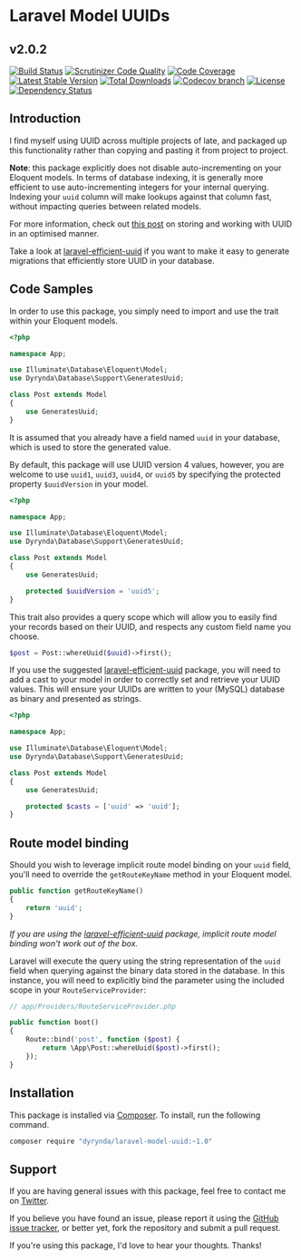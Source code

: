 # Laravel Model UUIDs
## v2.0.2

[![Build Status](https://travis-ci.org/michaeldyrynda/laravel-model-uuid.svg?branch=master)](https://travis-ci.org/michaeldyrynda/laravel-model-uuid)
[![Scrutinizer Code Quality](https://scrutinizer-ci.com/g/michaeldyrynda/laravel-model-uuid/badges/quality-score.png?b=master)](https://scrutinizer-ci.com/g/michaeldyrynda/laravel-model-uuid/?branch=master)
[![Code Coverage](https://scrutinizer-ci.com/g/michaeldyrynda/laravel-model-uuid/badges/coverage.png?b=master)](https://scrutinizer-ci.com/g/michaeldyrynda/laravel-model-uuid/?branch=master)
[![Latest Stable Version](https://poser.pugx.org/dyrynda/laravel-model-uuid/v/stable)](https://packagist.org/packages/dyrynda/laravel-model-uuid)
[![Total Downloads](https://poser.pugx.org/dyrynda/laravel-model-uuid/downloads)](https://packagist.org/packages/dyrynda/laravel-model-uuid)
[![Codecov branch](https://img.shields.io/codecov/c/github/michaeldyrynda/laravel-model-uuid/master.svg?style=flat-square)](https://codecov.io/github/michaeldyrynda/laravel-model-uuid)
[![License](https://poser.pugx.org/dyrynda/laravel-model-uuid/license)](https://packagist.org/packages/dyrynda/laravel-model-uuid)
[![Dependency Status](https://www.versioneye.com/php/dyrynda:laravel-model-uuid/dev-master/badge?style=flat-square)](https://www.versioneye.com/php/dyrynda:laravel-model-uuid/dev-master)

## Introduction

I find myself using UUID across multiple projects of late, and packaged up this functionality rather than copying and pasting it from project to project.

**Note**: this package explicitly does not disable auto-incrementing on your Eloquent models. In terms of database indexing, it is generally more efficient to use auto-incrementing integers for your internal querying. Indexing your `uuid` column will make lookups against that column fast, without impacting queries between related models.

For more information, check out [this post](https://www.percona.com/blog/2014/12/19/store-uuid-optimized-way/) on storing and working with UUID in an optimised manner.

Take a look at [laravel-efficient-uuid](https://github.com/michaeldyrynda/laravel-efficient-uuid) if you want to make it easy to generate migrations that efficiently store UUID in your database.

## Code Samples

In order to use this package, you simply need to import and use the trait within your Eloquent models.

```php
<?php

namespace App;

use Illuminate\Database\Eloquent\Model;
use Dyrynda\Database\Support\GeneratesUuid;

class Post extends Model
{
    use GeneratesUuid;
}
```

It is assumed that you already have a field named `uuid` in your database, which is used to store the generated value.

By default, this package will use UUID version 4 values, however, you are welcome to use `uuid1`, `uuid3`, `uuid4`, or `uuid5` by specifying the protected property `$uuidVersion` in your model.

```php
<?php

namespace App;

use Illuminate\Database\Eloquent\Model;
use Dyrynda\Database\Support\GeneratesUuid;

class Post extends Model
{
    use GeneratesUuid;

    protected $uuidVersion = 'uuid5';
}
```

This trait also provides a query scope which will allow you to easily find your records based on their UUID, and respects any custom field name you choose.

```php
$post = Post::whereUuid($uuid)->first();
```

If you use the suggested [laravel-efficient-uuid](https://github.com/michaeldyrynda/laravel-efficient-uuid) package, you will need to add a cast to your model in order to correctly set and retrieve your UUID values. This will ensure your UUIDs are written to your (MySQL) database as binary and presented as strings.

```php
<?php

namespace App;

use Illuminate\Database\Eloquent\Model;
use Dyrynda\Database\Support\GeneratesUuid;

class Post extends Model
{
    use GeneratesUuid;

    protected $casts = ['uuid' => 'uuid'];
}
```

## Route model binding

Should you wish to leverage implicit route model binding on your `uuid` field, you'll need to override the `getRouteKeyName` method in your Eloquent model.

```php
public function getRouteKeyName()
{
    return 'uuid';
}
```

*If you are using the [laravel-efficient-uuid](https://github.com/michaeldyrynda/laravel-efficient-uuid) package, implicit route model binding won't work out of the box.*

Laravel will execute the query using the string representation of the `uuid` field when querying against the binary data stored in the database. In this instance, you will need to explicitly bind the parameter using the included scope in your `RouteServiceProvider`:

```php
// app/Providers/RouteServiceProvider.php

public function boot()
{
    Route::bind('post', function ($post) {
        return \App\Post::whereUuid($post)->first();
    });
}
```

## Installation

This package is installed via [Composer](https://getcomposer.org/). To install, run the following command.

```bash
composer require "dyrynda/laravel-model-uuid:~1.0"
```
## Support

If you are having general issues with this package, feel free to contact me on [Twitter](https://twitter.com/michaeldyrynda).

If you believe you have found an issue, please report it using the [GitHub issue tracker](https://github.com/michaeldyrynda/laravel-model-uuid/issues), or better yet, fork the repository and submit a pull request.

If you're using this package, I'd love to hear your thoughts. Thanks!
